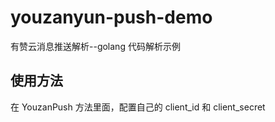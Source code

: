 # youzanyun-push-demo
有赞云消息推送解析--golang 代码解析示例 
## 使用方法 
在 YouzanPush 方法里面，配置自己的 client_id 和 client_secret 


